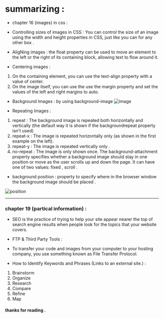 # summarizing : 
* chapter 16 (images) in css :

* Controlling sizes of images in CSS : 
You can control the size of an image using the width and height properties in CSS, just
like you can for any other box .

* AligNing images : the float property can be used to move an element to the left or the right of its containing block, allowing text to flow around it.

* Centering images :
 1.  On the containing element, you can use the text-align property with a value of center.
2. On the image itself, you can use the use the margin property and set the values of the left and
right margins to auto.

* Background Images : by using background-image 
![image](https://encrypted-tbn0.gstatic.com/images?q=tbn:ANd9GcSGgNdU7tT6Fb7E--OhO76KtIRYSZJOUHdXbQ&usqp=CAU)

* Repeating Images : 
1. repeat : The background image is repeated both horizontally and vertically (the default way it is shown if the backgroundrepeat property isn't used)
2. repeat-x : The image is repeated horizontally only (as shown in the first example on the left).
3. repeat-y : The image is repeated vertically only .
4. no-repeat : The image is only shown once. The background-attachment property specifies whether a background image should stay in one position or move as the user scrolls up and down the page. It can have one of two values: fixed , scroll . 

* background position : property to specify where in the browser window the background image should be placed .

![position](https://i.stack.imgur.com/FJ0JI.png)

*** 
### chapter 19 (partical information) :
* SEO is the practice of trying to help your site appear nearer the top of search engine results when people look for the topics that your website covers.

* FTP & Third Party Tools : 
- To transfer your code and images from your computer to your hosting company, you use something known as File Transfer Protocol.

* How to Identify Keywords and Phrases (Links to an external site.) : 
1. Brainstorm
2. Organize
3. Research
4. Compare
5. Refine
6. Map

#### thanks for reading .




